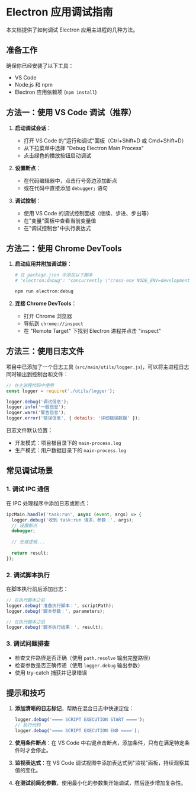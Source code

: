 # Electron 应用调试指南

本文档提供了如何调试 Electron 应用主进程的几种方法。

## 准备工作

确保你已经安装了以下工具：
- VS Code
- Node.js 和 npm
- Electron 应用依赖项 (`npm install`)

## 方法一：使用 VS Code 调试（推荐）

1. **启动调试会话**：
   - 打开 VS Code 的"运行和调试"面板（Ctrl+Shift+D 或 Cmd+Shift+D）
   - 从下拉菜单中选择 "Debug Electron Main Process"
   - 点击绿色的播放按钮启动调试

2. **设置断点**：
   - 在代码编辑器中，点击行号旁边添加断点
   - 或在代码中直接添加 `debugger;` 语句

3. **调试控制**：
   - 使用 VS Code 的调试控制面板（继续、步进、步出等）
   - 在"变量"面板中查看当前变量值
   - 在"调试控制台"中执行表达式

## 方法二：使用 Chrome DevTools

1. **启动应用并附加调试器**：
   ```bash
   # 在 package.json 中添加以下脚本
   # "electron:debug": "concurrently \"cross-env NODE_ENV=development vite\" \"wait-on tcp:5173 && cross-env NODE_ENV=development electron --inspect=5858 .\""
   
   npm run electron:debug
   ```

2. **连接 Chrome DevTools**：
   - 打开 Chrome 浏览器
   - 导航到 `chrome://inspect`
   - 在 "Remote Target" 下找到 Electron 进程并点击 "inspect"

## 方法三：使用日志文件

项目中已添加了一个日志工具 (`src/main/utils/logger.js`)，可以将主进程日志同时输出到控制台和文件：

```javascript
// 在主进程代码中使用
const logger = require('./utils/logger');

logger.debug('调试信息');
logger.info('一般信息');
logger.warn('警告信息');
logger.error('错误信息', { details: '详细错误数据' });
```

日志文件默认位置：
- 开发模式：项目根目录下的 `main-process.log`
- 生产模式：用户数据目录下的 `main-process.log`

## 常见调试场景

### 1. 调试 IPC 通信

在 IPC 处理程序中添加日志或断点：

```javascript
ipcMain.handle('task:run', async (event, args) => {
  logger.debug('收到 task:run 请求，参数：', args);
  // 设置断点
  debugger;
  
  // 处理逻辑...
  
  return result;
});
```

### 2. 调试脚本执行

在脚本执行前后添加日志：

```javascript
// 在执行脚本之前
logger.debug('准备执行脚本：', scriptPath);
logger.debug('脚本参数：', parameters);

// 在执行脚本之后
logger.debug('脚本执行结果：', result);
```

### 3. 调试问题排查

- 检查文件路径是否正确（使用 `path.resolve` 输出完整路径）
- 检查参数是否正确传递（使用 `logger.debug` 输出参数）
- 使用 try-catch 捕获并记录错误

## 提示和技巧

1. **添加清晰的日志标记**，帮助在混合日志中快速定位：
   ```javascript
   logger.debug('==== SCRIPT EXECUTION START ====');
   // 执行代码
   logger.debug('==== SCRIPT EXECUTION END ====');
   ```

2. **使用条件断点**：在 VS Code 中右键点击断点，添加条件，只有在满足特定条件时才会停止。

3. **监视表达式**：在 VS Code 调试视图中添加表达式到"监视"面板，持续观察其值的变化。

4. **在测试前简化参数**，使用最小化的参数集开始调试，然后逐步增加复杂性。 